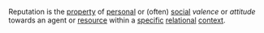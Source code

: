 Reputation is the [property](https://github.com/gcassel/Modular-Organization-Terminology/blob/master/terms/property.md) of [personal](https://github.com/gcassel/Modular-Organization-Terminology/blob/master/terms/personal.md) or (often) [social](https://github.com/gcassel/Modular-Organization-Terminology/blob/master/terms/social.md) *valence* or *attitude* towards an agent or [resource](https://github.com/gcassel/Modular-Organization-Terminology/blob/master/terms/resource.md) within a [specific](https://github.com/gcassel/Modular-Organization-Terminology/blob/master/terms/specific.md) [relational](https://github.com/gcassel/Modular-Organization-Terminology/blob/master/terms/relationship.md) [context](https://github.com/gcassel/Modular-Organization-Terminology/blob/master/terms/context.md).

